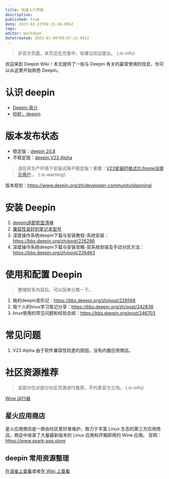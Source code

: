```yaml
---
title: 快速入门导航
description: 
published: true
date: 2023-02-22T09:15:48.895Z
tags: 
editor: markdown
dateCreated: 2023-01-08T09:07:23.981Z
---
```


> 非官方页面，本页还在完善中，有建议欢迎提出。
{.is-info}

欢迎来到 Deepin Wiki！本文提供了一些与 Deepin 有关的最常使用的信息，你可以从这里开始熟悉 Deepin。

# 认识 deepin
- [Deepin 简介](https://wiki.deepin.org/zh/01_deepin%E9%85%8D%E5%A5%97%E7%94%9F%E6%80%81/00_deepin%E4%BB%8B%E7%BB%8D/Deepin_%E4%BB%8B%E7%BB%8D)
- [你好，deepin](https://bbs.deepin.org/zh/post/223462)

# 版本发布状态
- 稳定版：[deepin 20.8](https://bbs.deepin.org/post/246993)
- 不稳定版：[deepin V23 Alpha](https://bbs.deepin.org/post/245615)
> 请在非生产环境下安装试用不稳定版！重要：[V23安装时格式化/home没提示用户](https://bbs.deepin.org/post/246296) 。
{.is-warning}

版本规划：https://www.deepin.org/zh/developer-community/planning/

# 安装 Deepin
1. [deepin适配机型清单](https://wiki.deepin.org/zh/01_deepin%E9%85%8D%E5%A5%97%E7%94%9F%E6%80%81/00_deepin%E4%BB%8B%E7%BB%8D/00_%E9%80%82%E9%85%8D%E7%9B%B8%E5%85%B3/%E6%9C%BA%E5%9E%8B%E6%B8%85%E5%8D%95)
2. [兼容性良好的笔记本型号](/zh/01_deepin配套生态/00_deepin介绍/00_适配相关/兼容的笔记本型号)
3. 深度操作系统deepin下载与安装教程-系统安装：https://bbs.deepin.org/zh/post/226286
4. 深度操作系统deepin下载与安装攻略-双系统安装及手动分区方法：https://bbs.deepin.org/zh/post/226463

# 使用和配置 Deepin
> 整理较多内容后，可以简单分类一下。
1. 我的deepin变形记：https://bbs.deepin.org/zh/post/228568
2. 我个人的linux学习笔记分享：https://bbs.deepin.org/zh/post/242838
3. linux使用的常见问题和经验总结：https://bbs.deepin.org/post/246703

# 常见问题
1. V23 Alpha 由于软件兼容性较差的原因，没有内置应用商店。

# 社区资源推荐
> 该部分仅对部分社区资源进行推荐，不代表官方立场。
{.is-info}

[Wine 运行器](/zh/02_按软件功能划分/02_开发人员常用软件介绍/00_兼容适配(wine)/Wine/Wine运行器)
## 星火应用商店
星火应用商店是一款由社区爱好者维护，致力于丰富 Linux 生态的第三方应用商店。商店中收录了大量最新版本的 Linux 应用和开箱即用的 Wine 应用。
官网：https://www.spark-app.store
## deepin 常用资源整理
[在语雀上查看](https://www.yuque.com/pzm9012/ct5ume/nte586)或者[在 Wiki 上查看](https://wiki.deepin.org/zh/%E5%B8%B8%E8%A7%81%E9%97%AE%E9%A2%98FAQ/deepin%E5%B8%B8%E7%94%A8%E8%B5%84%E6%BA%90%E6%95%B4%E7%90%86V4)

